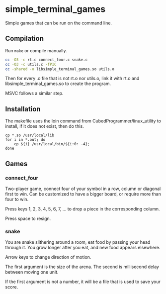 # simple\_terminal\_games
Simple games that can be run on the command line.
## Compilation
Run `make` or compile manually.
```sh
cc -O3 -c rt.c connect_four.c snake.c
cc -O3 -c utils.c -fPIC
cc -shared -o libsimple_terminal_games.so utils.o
```
Then for every .o file that is not rt.o nor utils.o, link it with rt.o and libsimple\_terminal\_games.so to create the program.

MSVC follows a similar step.
## Installation
The makefile uses the loin command from CubedProgrammer/linux\_utility to install, if it does not exist, then do this.
```
cp *.so /usr/local/lib
for i in *.out; do
    cp ${i} /usr/local/bin/${i:0: -4};
done
```
## Games
### connect\_four
Two-player game, connect four of your symbol in a row, column or diagonal first to win.
Can be customized to have a bigger board, or require more than four to win.

Press keys 1, 2, 3, 4, 5, 6, 7, ... to drop a piece in the corresponding column.

Press space to resign.
### snake
You are snake slithering around a room, eat food by passing your head through it.
You grow longer after you eat, and new food appears elsewhere.

Arrow keys to change direction of motion.

The first argument is the size of the arena. The second is millisecond delay between moving one unit.

If the first argument is not a number, it will be a file that is used to save your score.
